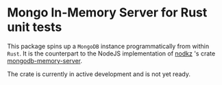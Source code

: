 # Mongo In-Memory Server for Rust unit tests

This package spins up a `MongoDB` instance programmatically from within `Rust`.
It is the counterpart to the NodeJS implementation of [nodkz](https://github.com/nodkz) 's crate [mongodb-memory-server](https://github.com/nodkz/mongodb-memory-server).

The crate is currently in active development and is not yet ready.